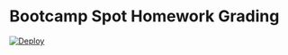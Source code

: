 # Bootcamp Spot Homework Grading

[![Deploy](https://www.herokucdn.com/deploy/button.svg)](https://heroku.com/deploy?template=https://github.com/DustinAlandzes/bootcampspot-homework-grading/tree/heroku_button)